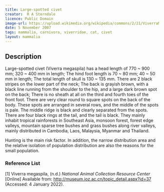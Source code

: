```yaml
---
title: Large-spotted civet
creator:  R A Sterndale
licence: Public Domain
image-url: https://upload.wikimedia.org/wikipedia/commons/2/21/ViverraMegaspilaKeulemans.jpg  
date: 5 November 2007
tags: mammalia, carnivora, viverridae, cat, civet
layout: mammalia
---
```


## Description

Large-spotted civet (Viverra megaspila) has a head length of 770 ~ 900 mm; 320 ~ 400 mm in length; The hind foot length is 70 ~ 80 mm; 40 ~ 50 mm in length; The total length of skull is 130 ~ 135 mm. There are 2 black stripes on the lower part of the neck; The back is grayish brown, with a black line running from the shoulder to the hip, and a large dark brown spot on the back; There is no sheath at all on the third and fourth toes of the front foot. There are very clear round to square spots on the back of the body. These spots are arranged in several rows, and the middle of the spots is pale. The middle ridge is black and clearly separated from the spots. There are four black rings at the tail, and the tail is black.
They mainly inhabit tropical rainforests in Southeast Asia, monsoon forest, forest edge valleys, mountain sparse tree bushes and grass bushes along river valleys, mainly distributed in Cambodia, Laos, Malaysia, Myanmar and Thailand.


Hunting is the main risk factor. In addition, the narrow distribution area and the relative isolation of population distribution are also the reasons for the small population.


### Reference List
[1] Viverra megaspila, (n.d.) _National Animal Collection Resource Center_ [Online] Available from: http://museum.ioz.ac.cn/topic_detail.aspx?id=37 (Accessed: 4 January 2022).

